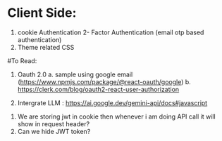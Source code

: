 # Client Side:

1. cookie Authentication
   2- Factor Authentication (email otp based authentication)
2. Theme related CSS

#To Read:

1. Oauth 2.0
   a. sample using google email (https://www.npmjs.com/package/@react-oauth/google)
   b. https://clerk.com/blog/oauth2-react-user-authorization

2. Intergrate LLM : https://ai.google.dev/gemini-api/docs#javascript

<!-- Questions -->

1. We are storing jwt in cookie then whenever i am doing API call it will show in request header?
2. Can we hide JWT token?

